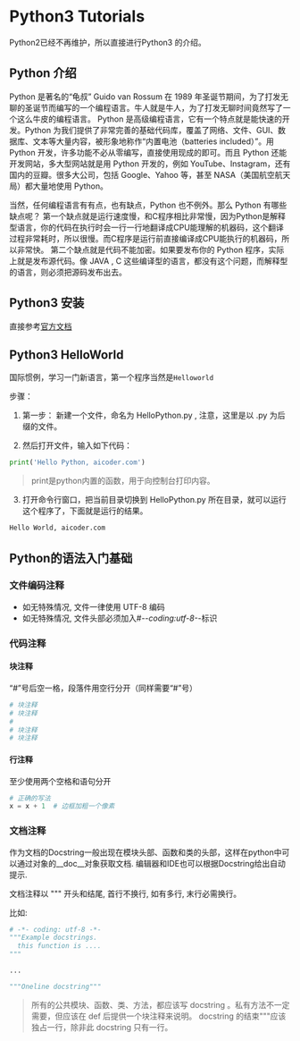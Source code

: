 # Python3 Tutorials

Python2已经不再维护，所以直接进行Python3 的介绍。

## Python 介绍

Python 是著名的“龟叔” Guido van Rossum 在 1989 年圣诞节期间，为了打发无聊的圣诞节而编写的一个编程语言。牛人就是牛人，为了打发无聊时间竟然写了一个这么牛皮的编程语言。
Python 是高级编程语言，它有一个特点就是能快速的开发。Python 为我们提供了非常完善的基础代码库，覆盖了网络、文件、GUI、数据库、文本等大量内容，被形象地称作“内置电池（batteries included）”。用 Python 开发，许多功能不必从零编写，直接使用现成的即可。而且 Python 还能开发网站，多大型网站就是用 Python 开发的，例如 YouTube、Instagram，还有国内的豆瓣。很多大公司，包括 Google、Yahoo 等，甚至 NASA（美国航空航天局）都大量地使用 Python。

当然，任何编程语言有有点，也有缺点，Python 也不例外。那么 Python 有哪些缺点呢？
第一个缺点就是运行速度慢，和C程序相比非常慢，因为Python是解释型语言，你的代码在执行时会一行一行地翻译成CPU能理解的机器码，这个翻译过程非常耗时，所以很慢。而C程序是运行前直接编译成CPU能执行的机器码，所以非常快。
第二个缺点就是代码不能加密。如果要发布你的 Python 程序，实际上就是发布源代码。像 JAVA , C 这些编译型的语言，都没有这个问题，而解释型的语言，则必须把源码发布出去。

## Python3 安装

直接参考[官方文档](https://docs.python.org/zh-cn/3.7/using/index.html)

## Python3 HelloWorld

国际惯例，学习一门新语言，第一个程序当然是`Helloworld`

步骤：

1. 第一步： 新建一个文件，命名为 HelloPython.py , 注意，这里是以 .py 为后缀的文件。

1. 然后打开文件，输入如下代码：

  ```py
  print('Hello Python, aicoder.com')
  ```

> print是python内置的函数，用于向控制台打印内容。

3. 打开命令行窗口，把当前目录切换到 HelloPython.py 所在目录，就可以运行这个程序了，下面就是运行的结果。

```sh
Hello World, aicoder.com
```

## Python的语法入门基础

### 文件编码注释

- 如无特殊情况, 文件一律使用 UTF-8 编码
- 如无特殊情况, 文件头部必须加入#-*-coding:utf-8-*-标识

### 代码注释

#### 块注释

“#”号后空一格，段落件用空行分开（同样需要“#”号）

```py
# 块注释
# 块注释
#
# 块注释
# 块注释
```

#### 行注释

至少使用两个空格和语句分开

```py
# 正确的写法
x = x + 1  # 边框加粗一个像素
```

### 文档注释

作为文档的Docstring一般出现在模块头部、函数和类的头部，这样在python中可以通过对象的__doc__对象获取文档. 编辑器和IDE也可以根据Docstring给出自动提示.

文档注释以 """ 开头和结尾, 首行不换行, 如有多行, 末行必需换行。

比如:

```py
# -*- coding: utf-8 -*-
"""Example docstrings.
  this function is ....
"""

...

"""Oneline docstring"""

```

> 所有的公共模块、函数、类、方法，都应该写 docstring 。私有方法不一定需要，但应该在 def 后提供一个块注释来说明。
> docstring 的结束"""应该独占一行，除非此 docstring 只有一行。
